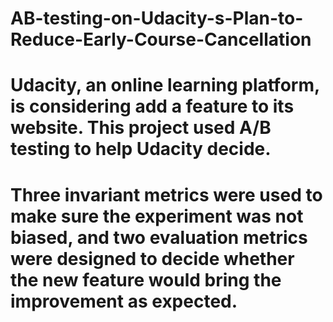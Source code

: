 # AB-testing-on-Udacity-s-Plan-to-Reduce-Early-Course-Cancellation

# Udacity, an online learning platform, is considering add a feature to its website. This project used A/B testing to help Udacity decide. 
# Three invariant metrics were used to make sure the experiment was not biased, and two evaluation metrics were designed to decide whether the new feature would bring the improvement as expected. 
